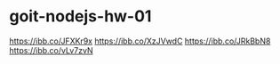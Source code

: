 # goit-nodejs-hw-01

https://ibb.co/JFXKr9x
https://ibb.co/XzJVwdC
https://ibb.co/JRkBbN8
https://ibb.co/vLv7zvN
